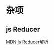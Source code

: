 # 杂项
## js Reducer
[MDN js Reducer解析](https://developer.mozilla.org/zh-CN/docs/Web/JavaScript/Reference/Global_Objects/Array/Reduce)